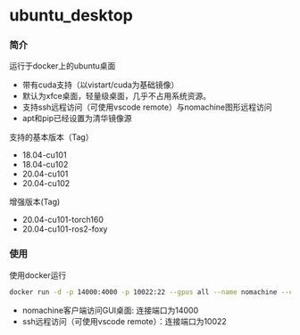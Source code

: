 # ubuntu_desktop
### 简介
运行于docker上的ubuntu桌面

* 带有cuda支持（以vistart/cuda为基础镜像）
* 默认为xfce桌面，轻量级桌面，几乎不占用系统资源。
* 支持ssh远程访问（可使用vscode remote）与nomachine图形远程访问
* apt和pip已经设置为清华镜像源

支持的基本版本（Tag）
* 18.04-cu101
* 18.04-cu102
* 20.04-cu101
* 20.04-cu102

增强版本(Tag)
* 20.04-cu101-torch160
* 20.04-cu101-ros2-foxy

### 使用

使用docker运行
```bash
docker run -d -p 14000:4000 -p 10022:22 --gpus all --name nomachine --cap-add=SYS_PTRACE gezp/ubuntu-desktop:20.04-cu101
```

* nomachine客户端访问GUI桌面: 连接端口为14000
* ssh远程访问（可使用vscode remote）：连接端口为10022